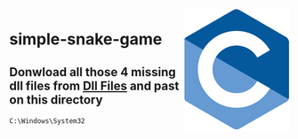 <img src="https://raw.githubusercontent.com/kukcodder/simple-snake-game/main/c-logo.png" align="right">

# simple-snake-game
## Donwload all those 4 missing dll files from [Dll Files](https://www.dll-files.com/) and past on this directory
```
C:\Windows\System32
```
